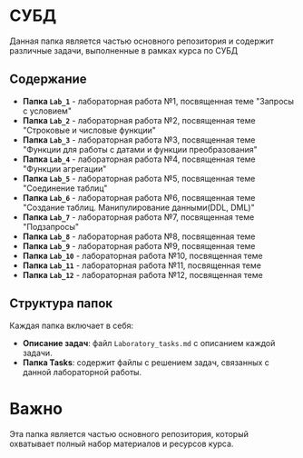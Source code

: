 # СУБД

Данная папка является частью основного репозитория и содержит различные задачи, выполненные в рамках курса по СУБД

## Содержание

- **Папка `Lab_1`** - лабораторная работа №1, посвященная теме "Запросы с условием"
- **Папка `Lab_2`** - лабораторная работа №2, посвященная теме "Строковые и числовые функции"
- **Папка `Lab_3`** - лабораторная работа №3, посвященная теме "Функции для работы с датами и функции преобразования"
- **Папка `Lab_4`** - лабораторная работа №4, посвященная теме "Функции агрегации"
- **Папка `Lab_5`** - лабораторная работа №5, посвященная теме "Соединение таблиц"
- **Папка `Lab_6`** - лабораторная работа №6, посвященная теме "Создание таблиц. Манипулирование данными(DDL, DML)"
- **Папка `Lab_7`** - лабораторная работа №7, посвященная теме "Подзапросы"
- **Папка `Lab_8`** - лабораторная работа №8, посвященная теме
- **Папка `Lab_9`** - лабораторная работа №9, посвященная теме
- **Папка `Lab_10`** - лабораторная работа №10, посвященная теме
- **Папка `Lab_11`** - лабораторная работа №11, посвященная теме
- **Папка `Lab_12`** - лабораторная работа №12, посвященная теме

## Структура папок 
Каждая папка включает в себя:
- **Описание задач**: файл `Laboratory_tasks.md` с описанием каждой задачи.
- **Папка Tasks**: содержит файлы с решением задач, связанных с данной лабораторной работы.

# Важно
Эта папка является частью основного репозитория, который охватывает полный набор материалов и ресурсов курса.